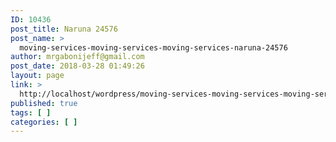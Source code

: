 ```yaml
---
ID: 10436
post_title: Naruna 24576
post_name: >
  moving-services-moving-services-moving-services-naruna-24576
author: mrgabonijeff@gmail.com
post_date: 2018-03-28 01:49:26
layout: page
link: >
  http://localhost/wordpress/moving-services-moving-services-moving-services-naruna-24576/
published: true
tags: [ ]
categories: [ ]
---
```

